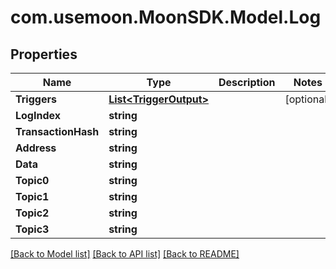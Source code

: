 # com.usemoon.MoonSDK.Model.Log

## Properties

Name | Type | Description | Notes
------------ | ------------- | ------------- | -------------
**Triggers** | [**List&lt;TriggerOutput&gt;**](TriggerOutput.md) |  | [optional] 
**LogIndex** | **string** |  | 
**TransactionHash** | **string** |  | 
**Address** | **string** |  | 
**Data** | **string** |  | 
**Topic0** | **string** |  | 
**Topic1** | **string** |  | 
**Topic2** | **string** |  | 
**Topic3** | **string** |  | 

[[Back to Model list]](../README.md#documentation-for-models) [[Back to API list]](../README.md#documentation-for-api-endpoints) [[Back to README]](../README.md)

